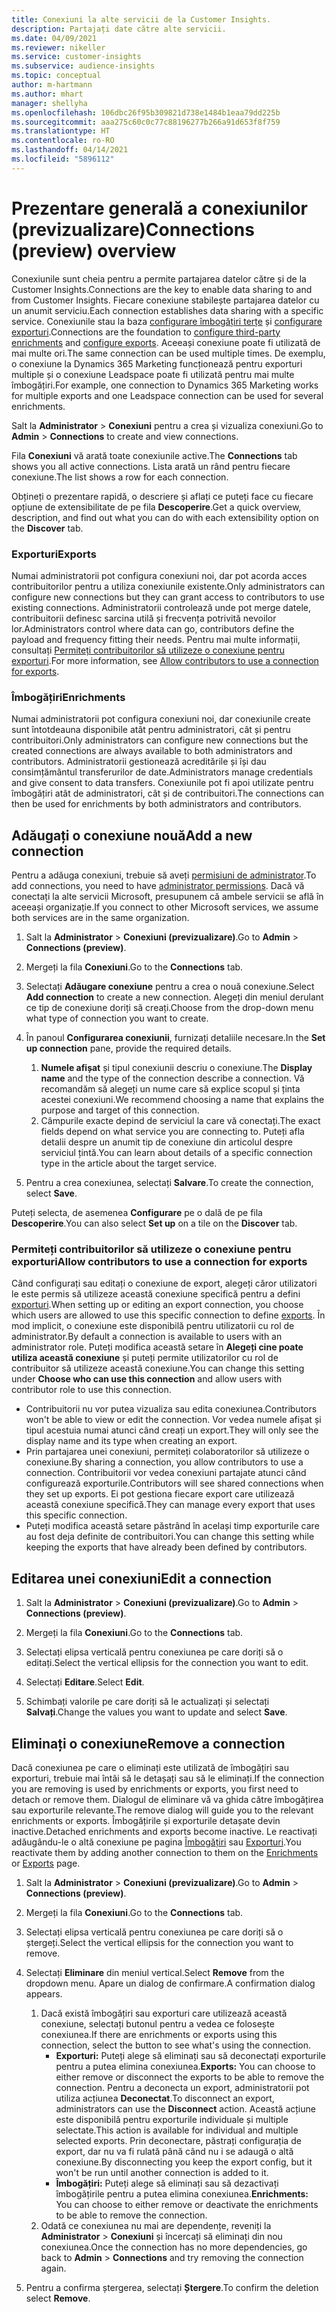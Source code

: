 ```yaml
---
title: Conexiuni la alte servicii de la Customer Insights.
description: Partajați date către alte servicii.
ms.date: 04/09/2021
ms.reviewer: nikeller
ms.service: customer-insights
ms.subservice: audience-insights
ms.topic: conceptual
author: m-hartmann
ms.author: mhart
manager: shellyha
ms.openlocfilehash: 106dbc26f95b309821d738e1484b1eaa79dd225b
ms.sourcegitcommit: aaa275c60c0c77c88196277b266a91d653f8f759
ms.translationtype: HT
ms.contentlocale: ro-RO
ms.lasthandoff: 04/14/2021
ms.locfileid: "5896112"
---
```

# <a name="connections-preview-overview"></a><span data-ttu-id="907a4-103">Prezentare generală a conexiunilor (previzualizare)</span><span class="sxs-lookup"><span data-stu-id="907a4-103">Connections (preview) overview</span></span>

<span data-ttu-id="907a4-104">Conexiunile sunt cheia pentru a permite partajarea datelor către și de la Customer Insights.</span><span class="sxs-lookup"><span data-stu-id="907a4-104">Connections are the key to enable data sharing to and from Customer Insights.</span></span> <span data-ttu-id="907a4-105">Fiecare conexiune stabilește partajarea datelor cu un anumit serviciu.</span><span class="sxs-lookup"><span data-stu-id="907a4-105">Each connection establishes data sharing with a specific service.</span></span> <span data-ttu-id="907a4-106">Conexiunile stau la baza [configurare îmbogățiri terțe](enrichment-hub.md) și [configurare exporturi](export-destinations.md).</span><span class="sxs-lookup"><span data-stu-id="907a4-106">Connections are the foundation to [configure third-party enrichments](enrichment-hub.md) and [configure exports](export-destinations.md).</span></span> <span data-ttu-id="907a4-107">Aceeași conexiune poate fi utilizată de mai multe ori.</span><span class="sxs-lookup"><span data-stu-id="907a4-107">The same connection can be used multiple times.</span></span> <span data-ttu-id="907a4-108">De exemplu, o conexiune la Dynamics 365 Marketing funcționează pentru exporturi multiple și o conexiune Leadspace poate fi utilizată pentru mai multe îmbogățiri.</span><span class="sxs-lookup"><span data-stu-id="907a4-108">For example, one connection to Dynamics 365 Marketing works for multiple exports and one Leadspace connection can be used for several enrichments.</span></span>

<span data-ttu-id="907a4-109">Salt la **Administrator** > **Conexiuni** pentru a crea și vizualiza conexiuni.</span><span class="sxs-lookup"><span data-stu-id="907a4-109">Go to **Admin** > **Connections** to create and view connections.</span></span>

<span data-ttu-id="907a4-110">Fila **Conexiuni** vă arată toate conexiunile active.</span><span class="sxs-lookup"><span data-stu-id="907a4-110">The **Connections** tab shows you all active connections.</span></span> <span data-ttu-id="907a4-111">Lista arată un rând pentru fiecare conexiune.</span><span class="sxs-lookup"><span data-stu-id="907a4-111">The list shows a row for each connection.</span></span> 

<span data-ttu-id="907a4-112">Obțineți o prezentare rapidă, o descriere și aflați ce puteți face cu fiecare opțiune de extensibilitate de pe fila **Descoperire**.</span><span class="sxs-lookup"><span data-stu-id="907a4-112">Get a quick overview, description, and find out what you can do with each extensibility option on the **Discover** tab.</span></span>

### <a name="exports"></a><span data-ttu-id="907a4-113">Exporturi</span><span class="sxs-lookup"><span data-stu-id="907a4-113">Exports</span></span>

<span data-ttu-id="907a4-114">Numai administratorii pot configura conexiuni noi, dar pot acorda acces contribuitorilor pentru a utiliza conexiunile existente.</span><span class="sxs-lookup"><span data-stu-id="907a4-114">Only administrators can configure new connections but they can grant access to contributors to use existing connections.</span></span> <span data-ttu-id="907a4-115">Administratorii controlează unde pot merge datele, contribuitorii definesc sarcina utilă și frecvența potrivită nevoilor lor.</span><span class="sxs-lookup"><span data-stu-id="907a4-115">Administrators control where data can go, contributors define the payload and frequency fitting their needs.</span></span> <span data-ttu-id="907a4-116">Pentru mai multe informații, consultați [Permiteți contribuitorilor să utilizeze o conexiune pentru exporturi](#allow-contributors-to-use-a-connection-for-exports).</span><span class="sxs-lookup"><span data-stu-id="907a4-116">For more information, see [Allow contributors to use a connection for exports](#allow-contributors-to-use-a-connection-for-exports).</span></span>

### <a name="enrichments"></a><span data-ttu-id="907a4-117">Îmbogățiri</span><span class="sxs-lookup"><span data-stu-id="907a4-117">Enrichments</span></span>

<span data-ttu-id="907a4-118">Numai administratorii pot configura conexiuni noi, dar conexiunile create sunt întotdeauna disponibile atât pentru administratori, cât și pentru contribuitori.</span><span class="sxs-lookup"><span data-stu-id="907a4-118">Only administrators can configure new connections but the created connections are always available to both administrators and contributors.</span></span> <span data-ttu-id="907a4-119">Administratorii gestionează acreditările și își dau consimțământul transferurilor de date.</span><span class="sxs-lookup"><span data-stu-id="907a4-119">Administrators manage credentials and give consent to data transfers.</span></span> <span data-ttu-id="907a4-120">Conexiunile pot fi apoi utilizate pentru îmbogățiri atât de administratori, cât și de contribuitori.</span><span class="sxs-lookup"><span data-stu-id="907a4-120">The connections can then be used for enrichments by both administrators and contributors.</span></span>

## <a name="add-a-new-connection"></a><span data-ttu-id="907a4-121">Adăugați o conexiune nouă</span><span class="sxs-lookup"><span data-stu-id="907a4-121">Add a new connection</span></span>

<span data-ttu-id="907a4-122">Pentru a adăuga conexiuni, trebuie să aveți [permisiuni de administrator](permissions.md).</span><span class="sxs-lookup"><span data-stu-id="907a4-122">To add connections, you need to have [administrator permissions](permissions.md).</span></span> <span data-ttu-id="907a4-123">Dacă vă conectați la alte servicii Microsoft, presupunem că ambele servicii se află în aceeași organizație.</span><span class="sxs-lookup"><span data-stu-id="907a4-123">If you connect to other Microsoft services, we assume both services are in the same organization.</span></span>

1. <span data-ttu-id="907a4-124">Salt la **Administrator** > **Conexiuni (previzualizare)**.</span><span class="sxs-lookup"><span data-stu-id="907a4-124">Go to **Admin** > **Connections (preview)**.</span></span>

1. <span data-ttu-id="907a4-125">Mergeți la fila **Conexiuni**.</span><span class="sxs-lookup"><span data-stu-id="907a4-125">Go to the **Connections** tab.</span></span>

1. <span data-ttu-id="907a4-126">Selectați **Adăugare conexiune** pentru a crea o nouă conexiune.</span><span class="sxs-lookup"><span data-stu-id="907a4-126">Select **Add connection** to create a new connection.</span></span> <span data-ttu-id="907a4-127">Alegeți din meniul derulant ce tip de conexiune doriți să creați.</span><span class="sxs-lookup"><span data-stu-id="907a4-127">Choose from the drop-down menu what type of connection you want to create.</span></span>

1. <span data-ttu-id="907a4-128">În panoul **Configurarea conexiunii**, furnizați detaliile necesare.</span><span class="sxs-lookup"><span data-stu-id="907a4-128">In the **Set up connection** pane, provide the required details.</span></span> 
   1. <span data-ttu-id="907a4-129">**Numele afișat** și tipul conexiunii descriu o conexiune.</span><span class="sxs-lookup"><span data-stu-id="907a4-129">The **Display name** and the type of the connection describe a connection.</span></span> <span data-ttu-id="907a4-130">Vă recomandăm să alegeți un nume care să explice scopul și ținta acestei conexiuni.</span><span class="sxs-lookup"><span data-stu-id="907a4-130">We recommend choosing a name that explains the purpose and target of this connection.</span></span>
   1. <span data-ttu-id="907a4-131">Câmpurile exacte depind de serviciul la care vă conectați.</span><span class="sxs-lookup"><span data-stu-id="907a4-131">The exact fields depend on what service you are connecting to.</span></span> <span data-ttu-id="907a4-132">Puteți afla detalii despre un anumit tip de conexiune din articolul despre serviciul țintă.</span><span class="sxs-lookup"><span data-stu-id="907a4-132">You can learn about details of a specific connection type in the article about the target service.</span></span>

1. <span data-ttu-id="907a4-133">Pentru a crea conexiunea, selectați **Salvare**.</span><span class="sxs-lookup"><span data-stu-id="907a4-133">To create the connection, select **Save**.</span></span>

<span data-ttu-id="907a4-134">Puteți selecta, de asemenea **Configurare** pe o dală de pe fila **Descoperire**.</span><span class="sxs-lookup"><span data-stu-id="907a4-134">You can also select **Set up** on a tile on the **Discover** tab.</span></span>

### <a name="allow-contributors-to-use-a-connection-for-exports"></a><span data-ttu-id="907a4-135">Permiteți contribuitorilor să utilizeze o conexiune pentru exporturi</span><span class="sxs-lookup"><span data-stu-id="907a4-135">Allow contributors to use a connection for exports</span></span>

<span data-ttu-id="907a4-136">Când configurați sau editați o conexiune de export, alegeți căror utilizatori le este permis să utilizeze această conexiune specifică pentru a defini [exporturi](export-destinations.md).</span><span class="sxs-lookup"><span data-stu-id="907a4-136">When setting up or editing an export connection, you choose which users are allowed to use this specific connection to define [exports](export-destinations.md).</span></span> <span data-ttu-id="907a4-137">În mod implicit, o conexiune este disponibilă pentru utilizatorii cu rol de administrator.</span><span class="sxs-lookup"><span data-stu-id="907a4-137">By default a connection is available to users with an administrator role.</span></span> <span data-ttu-id="907a4-138">Puteți modifica această setare în **Alegeți cine poate utiliza această conexiune** și puteți permite utilizatorilor cu rol de contribuitor să utilizeze această conexiune.</span><span class="sxs-lookup"><span data-stu-id="907a4-138">You can change this setting under **Choose who can use this connection** and allow users with contributor role to use this connection.</span></span>

- <span data-ttu-id="907a4-139">Contribuitorii nu vor putea vizualiza sau edita conexiunea.</span><span class="sxs-lookup"><span data-stu-id="907a4-139">Contributors won't be able to view or edit the connection.</span></span> <span data-ttu-id="907a4-140">Vor vedea numele afișat și tipul acestuia numai atunci când creați un export.</span><span class="sxs-lookup"><span data-stu-id="907a4-140">They will only see the display name and its type when creating an export.</span></span>
- <span data-ttu-id="907a4-141">Prin partajarea unei conexiuni, permiteți colaboratorilor să utilizeze o conexiune.</span><span class="sxs-lookup"><span data-stu-id="907a4-141">By sharing a connection, you allow contributors to use a connection.</span></span> <span data-ttu-id="907a4-142">Contribuitorii vor vedea conexiuni partajate atunci când configurează exporturile.</span><span class="sxs-lookup"><span data-stu-id="907a4-142">Contributors will see shared connections when they set up exports.</span></span> <span data-ttu-id="907a4-143">Ei pot gestiona fiecare export care utilizează această conexiune specifică.</span><span class="sxs-lookup"><span data-stu-id="907a4-143">They can manage every export that uses this specific connection.</span></span>
- <span data-ttu-id="907a4-144">Puteți modifica această setare păstrând în același timp exporturile care au fost deja definite de contribuitori.</span><span class="sxs-lookup"><span data-stu-id="907a4-144">You can change this setting while keeping the exports that have already been defined by contributors.</span></span>

## <a name="edit-a-connection"></a><span data-ttu-id="907a4-145">Editarea unei conexiuni</span><span class="sxs-lookup"><span data-stu-id="907a4-145">Edit a connection</span></span>

1. <span data-ttu-id="907a4-146">Salt la **Administrator** > **Conexiuni (previzualizare)**.</span><span class="sxs-lookup"><span data-stu-id="907a4-146">Go to **Admin** > **Connections (preview)**.</span></span>

1. <span data-ttu-id="907a4-147">Mergeți la fila **Conexiuni**.</span><span class="sxs-lookup"><span data-stu-id="907a4-147">Go to the **Connections** tab.</span></span>

1. <span data-ttu-id="907a4-148">Selectați elipsa verticală pentru conexiunea pe care doriți să o editați.</span><span class="sxs-lookup"><span data-stu-id="907a4-148">Select the vertical ellipsis for the connection you want to edit.</span></span>

1. <span data-ttu-id="907a4-149">Selectați **Editare**.</span><span class="sxs-lookup"><span data-stu-id="907a4-149">Select **Edit**.</span></span>

1. <span data-ttu-id="907a4-150">Schimbați valorile pe care doriți să le actualizați și selectați **Salvați**.</span><span class="sxs-lookup"><span data-stu-id="907a4-150">Change the values you want to update and select **Save**.</span></span>

## <a name="remove-a-connection"></a><span data-ttu-id="907a4-151">Eliminați o conexiune</span><span class="sxs-lookup"><span data-stu-id="907a4-151">Remove a connection</span></span>

<span data-ttu-id="907a4-152">Dacă conexiunea pe care o eliminați este utilizată de îmbogățiri sau exporturi, trebuie mai întâi să le detașați sau să le eliminați.</span><span class="sxs-lookup"><span data-stu-id="907a4-152">If the connection you are removing is used by enrichments or exports, you first need to detach or remove them.</span></span> <span data-ttu-id="907a4-153">Dialogul de eliminare vă va ghida către îmbogățirea sau exporturile relevante.</span><span class="sxs-lookup"><span data-stu-id="907a4-153">The remove dialog will guide you to the relevant enrichments or exports.</span></span> <span data-ttu-id="907a4-154">Îmbogățirile și exporturile detașate devin inactive.</span><span class="sxs-lookup"><span data-stu-id="907a4-154">Detached enrichments and exports become inactive.</span></span> <span data-ttu-id="907a4-155">Le reactivați adăugându-le o altă conexiune pe pagina [Îmbogățiri](enrichment-hub.md) sau [Exporturi](export-destinations.md).</span><span class="sxs-lookup"><span data-stu-id="907a4-155">You reactivate them by adding another connection to them on the [Enrichments](enrichment-hub.md) or [Exports](export-destinations.md) page.</span></span>

1. <span data-ttu-id="907a4-156">Salt la **Administrator** > **Conexiuni (previzualizare)**.</span><span class="sxs-lookup"><span data-stu-id="907a4-156">Go to **Admin** > **Connections (preview)**.</span></span>

1. <span data-ttu-id="907a4-157">Mergeți la fila **Conexiuni**.</span><span class="sxs-lookup"><span data-stu-id="907a4-157">Go to the **Connections** tab.</span></span>

1. <span data-ttu-id="907a4-158">Selectați elipsa verticală pentru conexiunea pe care doriți să o ștergeți.</span><span class="sxs-lookup"><span data-stu-id="907a4-158">Select the vertical ellipsis for the connection you want to remove.</span></span>

1. <span data-ttu-id="907a4-159">Selectați **Eliminare** din meniul vertical.</span><span class="sxs-lookup"><span data-stu-id="907a4-159">Select **Remove** from the dropdown menu.</span></span> <span data-ttu-id="907a4-160">Apare un dialog de confirmare.</span><span class="sxs-lookup"><span data-stu-id="907a4-160">A confirmation dialog appears.</span></span>

   1. <span data-ttu-id="907a4-161">Dacă există îmbogățiri sau exporturi care utilizează această conexiune, selectați butonul pentru a vedea ce folosește conexiunea.</span><span class="sxs-lookup"><span data-stu-id="907a4-161">If there are enrichments or exports using this connection, select the button to see what's using the connection.</span></span>
      - <span data-ttu-id="907a4-162">**Exporturi:** Puteți alege să eliminați sau să deconectați exporturile pentru a putea elimina conexiunea.</span><span class="sxs-lookup"><span data-stu-id="907a4-162">**Exports:** You can choose to either remove or disconnect the exports to be able to remove the connection.</span></span> <span data-ttu-id="907a4-163">Pentru a deconecta un export, administratorii pot utiliza acțiunea **Deconectat**.</span><span class="sxs-lookup"><span data-stu-id="907a4-163">To disconnect an export, administrators can use the **Disconnect** action.</span></span> <span data-ttu-id="907a4-164">Această acțiune este disponibilă pentru exporturile individuale și multiple selectate.</span><span class="sxs-lookup"><span data-stu-id="907a4-164">This action is available for individual and multiple selected exports.</span></span> <span data-ttu-id="907a4-165">Prin deconectare, păstrați configurația de export, dar nu va fi rulată până când nu i se adaugă o altă conexiune.</span><span class="sxs-lookup"><span data-stu-id="907a4-165">By disconnecting you keep the export config, but it won't be run until another connection is added to it.</span></span>
      - <span data-ttu-id="907a4-166">**Îmbogățiri:** Puteți alege să eliminați sau să dezactivați îmbogățirile pentru a putea elimina conexiunea.</span><span class="sxs-lookup"><span data-stu-id="907a4-166">**Enrichments:** You can choose to either remove or deactivate the enrichments to be able to remove the connection.</span></span> 
   1. <span data-ttu-id="907a4-167">Odată ce conexiunea nu mai are dependențe, reveniți la **Administrator** > **Conexiuni** și încercați să eliminați din nou conexiunea.</span><span class="sxs-lookup"><span data-stu-id="907a4-167">Once the connection has no more dependencies, go back to **Admin** > **Connections** and try removing the connection again.</span></span>

1. <span data-ttu-id="907a4-168">Pentru a confirma ștergerea, selectați **Ștergere**.</span><span class="sxs-lookup"><span data-stu-id="907a4-168">To confirm the deletion select **Remove**.</span></span>

